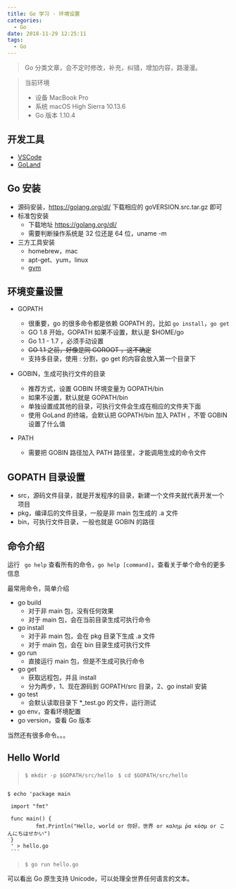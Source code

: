 ```yaml
---
title: Go 学习 - 环境设置
categories:
  - Go
date: 2018-11-29 12:25:11
tags:
  - Go
---
```

> Go 分类文章，会不定时修改，补充，纠错，增加内容，路漫漫。

> 当前环境  
> - 设备 MacBook Pro  
> - 系统 macOS High Sierra 10.13.6  
> - Go 版本 1.10.4   

## 开发工具
- [VSCode](/2018/11/29/go-with-vscode/)
- [GoLand](https://www.jetbrains.com/go/) 

## Go 安装
- 源码安装，https://golang.org/dl/ 下载相应的 goVERSION.src.tar.gz 即可
- 标准包安装
    - 下载地址 https://golang.org/dl/
    - 需要判断操作系统是 32 位还是 64 位，uname -m
- 三方工具安装
    - homebrew，mac
    - apt-get、yum，linux
    - [gvm](/2018/11/28/how-to-use-gvm/)

<!-- more --> 
        
## 环境变量设置
- GOPATH
    - 很重要，go 的很多命令都是依赖 GOPATH 的，比如 `go install`，`go get`  
    - GO 1.8 开始，GOPATH 如果不设置，默认是 $HOME/go
    - Go 1.1 - 1.7 ，必须手动设置
    - <del>GO 1.1 之前，好像是同 GOROOT ，这不确定</del>
    - 支持多目录，使用 : 分割，go get 的内容会放入第一个目录下
    
- GOBIN，生成可执行文件的目录
    - 推荐方式，设置 GOBIN 环境变量为 GOPATH/bin 
    - 如果不设置，默认就是 GOPATH/bin
    - 单独设置成其他的目录，可执行文件会生成在相应的文件夹下面
    - 使用 GoLand 的终端，会默认把 GOPATH/bin 加入 PATH ，不管 GOBIN 设置了什么值
    
- PATH
    - 需要把 GOBIN 路径加入 PATH 路径里，才能调用生成的命令文件    

## GOPATH 目录设置
- src，源码文件目录，就是开发程序的目录，新建一个文件夹就代表开发一个项目
- pkg，编译后的文件目录，一般是非 main 包生成的 .a 文件
- bin，可执行文件目录，一般也就是 GOBIN 的路径

## 命令介绍
运行 ` go help` 查看所有的命令，`go help [command]`，查看关于单个命令的更多信息

最常用命令，简单介绍
- go build
    - 对于非 main 包，没有任何效果
    - 对于 main 包，会在当前目录生成可执行命令
- go install
    - 对于非 main 包，会在 pkg 目录下生成 .a 文件
    - 对于 main 包，会在 bin 目录生成可执行文件
- go run
    - 直接运行 main 包，但是不生成可执行命令    
- go get    
    - 获取远程包，并且 install
    - 分为两步，1、现在源码到 GOPATH/src 目录，2、go install 安装
- go test
    - 会默认读取目录下 *_test.go 的文件，运行测试 
- go env，查看环境配置
- go version，查看 Go 版本    

当然还有很多命令。。。


## Hello World

> `$ mkdir -p $GOPATH/src/hello `
> `$ cd $GOPATH/src/hello ` 
> ```text
    $ echo 'package main     
    
     import "fmt"
     
     func main() {
             fmt.Println("Hello, world or 你好，世界 or καλημ ́ρα κóσμ or こんにちはせかい")
     }
     ' > hello.go
     ```
> `$ go run hello.go`  

可以看出 Go 原生支持 Unicode，可以处理全世界任何语言的文本。      



